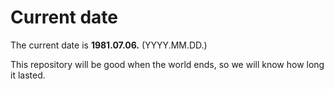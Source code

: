 # Current date

The current date is **1981.07.06.** (YYYY.MM.DD.)

This repository will be good when the world ends, so we will know how long it lasted.